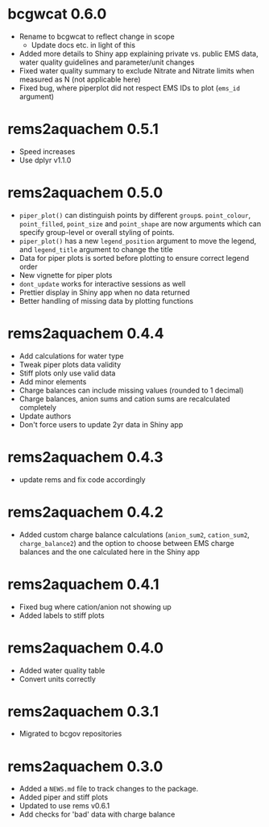 # bcgwcat 0.6.0
* Rename to bcgwcat to reflect change in scope
  * Update docs etc. in light of this
* Added more details to Shiny app explaining private vs. public EMS data, 
  water quality guidelines and parameter/unit changes
* Fixed water quality summary to exclude Nitrate and Nitrate limits when measured as N (not applicable here)
* Fixed bug, where piperplot did not respect EMS IDs to plot (`ems_id` argument)

# rems2aquachem 0.5.1
* Speed increases
* Use dplyr v1.1.0

# rems2aquachem 0.5.0
* `piper_plot()` can distinguish points by different `group`s. `point_colour`,
  `point_filled`, `point_size` and `point_shape` are now arguments which can 
  specify group-level or overall styling of points. 
* `piper_plot()` has a new `legend_position` argument to move the legend, and
  `legend_title` argument to change the title
* Data for piper plots is sorted before plotting to ensure correct legend order
* New vignette for piper plots
* `dont_update` works for interactive sessions as well
* Prettier display in Shiny app when no data returned
* Better handling of missing data by plotting functions

# rems2aquachem 0.4.4
* Add calculations for water type
* Tweak piper plots data validity
* Stiff plots only use valid data
* Add minor elements
* Charge balances can include missing values (rounded to 1 decimal)
* Charge balances, anion sums and cation sums are recalculated completely
* Update authors
* Don't force users to update 2yr data in Shiny app

# rems2aquachem 0.4.3
* update rems and fix code accordingly

# rems2aquachem 0.4.2
* Added custom charge balance calculations (`anion_sum2`, `cation_sum2`, `charge_balance2`) 
and the option to choose between EMS charge balances and the one calculated here in the Shiny app

# rems2aquachem 0.4.1
* Fixed bug where cation/anion not showing up
* Added labels to stiff plots

# rems2aquachem 0.4.0
* Added water quality table
* Convert units correctly

# rems2aquachem 0.3.1

* Migrated to bcgov repositories

# rems2aquachem 0.3.0

* Added a `NEWS.md` file to track changes to the package.
* Added piper and stiff plots
* Updated to use rems v0.6.1
* Add checks for 'bad' data with charge balance
